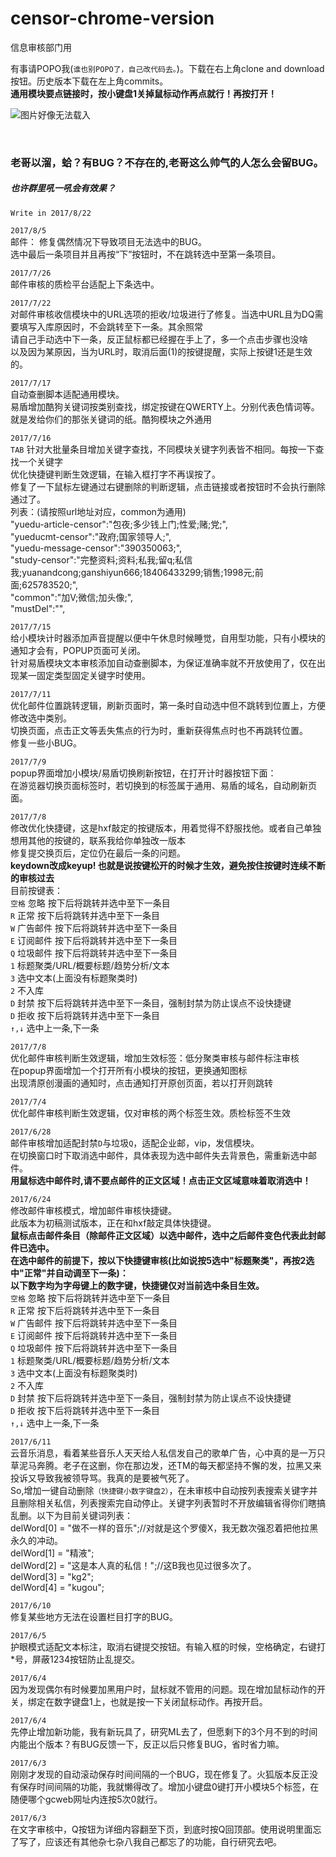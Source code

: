 # censor-chrome-version
信息审核部门用



有事请POPO我(`谁也别POPO了，自己改代码去。`)。下载在右上角clone and download按钮。历史版本下载在左上角commits。<br>
**通用模块要点链接时，按小键盘1关掉鼠标动作再点就行！再按打开！**<br>

![图片好像无法载入](https://github.com/coffeeBreaksama/censor-chrome-version/raw/master/images/googlea.png)

<br>

### 老哥以溜，蛤？有BUG？不存在的,老哥这么帅气的人怎么会留BUG。<br>
##### 也许群里吼一吼会有效果？
`Write in 2017/8/22`<br>


`2017/8/5`<br>
邮件：
修复偶然情况下导致项目无法选中的BUG。<br>
选中最后一条项目并且再按“下”按钮时，不在跳转选中至第一条项目。<br>

`2017/7/26`<br>
邮件审核的质检平台适配上下条选中。<br>


`2017/7/22`<br>
对邮件审核收信模块中的URL选项的拒收/垃圾进行了修复。当选中URL且为DQ需要填写入库原因时，不会跳转至下一条。其余照常<br>
请自己手动选中下一条，反正鼠标都已经握在手上了，多一个点击步骤也没啥<br>
以及因为某原因，当为URL时，取消后面(1)的按键提醒，实际上按键1还是生效的。<br>

`2017/7/17`<br>
自动查删脚本适配通用模块。<br>
易盾增加酷狗关键词按类别查找，绑定按键在QWERTY上。分别代表色情词等。就是发给你们的那张关键词的纸。酷狗模块之外通用<br>


`2017/7/16`<br>
`TAB` 针对大批量条目增加关键字查找，不同模块关键字列表皆不相同。每按一下查找一个关键字<br>
优化快捷键判断生效逻辑，在输入框打字不再误按了。<br>
修复了一下鼠标左键通过右键删除的判断逻辑，点击链接或者按钮时不会执行删除通过了。<br>
列表：(请按照url地址对应，common为通用)<br>
	"yuedu-article-censor":"包夜;多少钱上门;性爱;赌;党;",<br>
	"yueducmt-censor":"政府;国家领导人;",<br>
	"yuedu-message-censor":"390350063;",<br>
	"study-censor":"完整资料;资料;私我;留q;私信我;yuanandcong;ganshiyun666;18406433299;销售;1998元;前面;625783520;",<br>
	"common":"加V;微信;加头像;",<br>
	"mustDel":"",<br>


`2017/7/15`<br>
给小模块计时器添加声音提醒以便中午休息时候睡觉，自用型功能，只有小模块的通知才会有，POPUP页面可关闭。<br>
针对易盾模块文本审核添加自动查删脚本，为保证准确率就不开放使用了，仅在出现某一固定类型固定关键字时使用。<br>

`2017/7/11`<br>
优化邮件位置跳转逻辑，刷新页面时，第一条时自动选中但不跳转到位置上，方便修改选中类别。<br>
切换页面，点击正文等丢失焦点的行为时，重新获得焦点时也不再跳转位置。<br>
修复一些小BUG。<br>

`2017/7/9`<br>
popup界面增加小模块/易盾切换刷新按钮，在打开计时器按钮下面：<br>
在游览器切换页面标签时，若切换到的标签属于通用、易盾的域名，自动刷新页面。<br>

`2017/7/8`<br>
修改优化快捷键，这是hxf敲定的按键版本，用着觉得不舒服找他。或者自己单独想用其他的按键的，联系我给你单独改一版本<br>
修复提交换页后，定位仍在最后一条的问题。<br>
**keydown改成keyup! 也就是说按键松开的时候才生效，避免按住按键时连续不断的审核过去**<br>
目前按键表：<br>
`空格`   忽略 按下后将跳转并选中至下一条目<br>
`R`   正常 按下后将跳转并选中至下一条目<br>
`W`   广告邮件 按下后将跳转并选中至下一条目<br>
`E`   订阅邮件 按下后将跳转并选中至下一条目<br>
`Q`   垃圾邮件 按下后将跳转并选中至下一条目<br>
`1` 标题聚类/URL/概要标题/趋势分析/文本 <br>
`3` 选中文本(上面没有标题聚类时)<br>
`2` 不入库<br>
`D`   封禁 按下后将跳转并选中至下一条目，强制封禁为防止误点不设快捷键<br>
`D`   拒收 按下后将跳转并选中至下一条目<br>
`↑,↓` 选中上一条,下一条<br>

`2017/7/8`<br>
优化邮件审核判断生效逻辑，增加生效标签：低分聚类审核与邮件标注审核<br>
在popup界面增加一个打开所有小模块的按钮，更换通知图标<br>
出现清原创漫画的通知时，点击通知打开原创页面，若以打开则跳转<br>

`2017/7/4`<br>
优化邮件审核判断生效逻辑，仅对审核的两个标签生效。质检标签不生效<br>

`2017/6/28`<br>
邮件审核增加适配封禁`D`与垃圾`Q`，适配企业邮，vip，发信模块。<br>
在切换窗口时下取消选中邮件，具体表现为选中邮件失去背景色，需重新选中邮件。<br>
**用鼠标选中邮件时,请不要点邮件的正文区域！点击正文区域意味着取消选中！**<br>


`2017/6/24`<br>
修改邮件审核模式，增加邮件审核快捷键。<br>
此版本为初稿测试版本，正在和hxf敲定具体快捷键。<br>
**鼠标点击邮件条目（除邮件正文区域）以选中邮件，选中之后邮件变色代表此封邮件已选中。<br>
在选中邮件的前提下，按以下快捷键审核(比如说按5选中"标题聚类"，再按2选中"正常"并自动调至下一条)：<br>
以下数字均为字母键上的数字键，快捷键仅对当前选中条目生效。**<br>
`空格`   忽略 按下后将跳转并选中至下一条目<br>
`R`   正常 按下后将跳转并选中至下一条目<br>
`W`   广告邮件 按下后将跳转并选中至下一条目<br>
`E`   订阅邮件 按下后将跳转并选中至下一条目<br>
`Q`   垃圾邮件 按下后将跳转并选中至下一条目<br>
`1` 标题聚类/URL/概要标题/趋势分析/文本 <br>
`3` 选中文本(上面没有标题聚类时)<br>
`2` 不入库<br>
`D`   封禁 按下后将跳转并选中至下一条目，强制封禁为防止误点不设快捷键<br>
`D`   拒收 按下后将跳转并选中至下一条目<br>
`↑,↓` 选中上一条,下一条




`2017/6/11`<br>
云音乐消息，看着某些音乐人天天给人私信发自己的歌单广告，心中真的是一万只草泥马奔腾。老子在这删，你在那边发，还TM的每天都坚持不懈的发，拉黑又来投诉又导致我被领导骂。我真的是要被气死了。<br>
So,增加一键自动删除`（快捷键小数字键盘2）`，在未审核中自动按列表搜索关键字并且删除相关私信，列表搜索完自动停止。关键字列表暂时不开放编辑省得你们瞎搞乱删。以下为目前关键词列表：<br>
	delWord[0] = "做不一样的音乐";//对就是这个罗傻X，我无数次强忍着把他拉黑永久的冲动。<br>
	delWord[1] = "精液";<br>
	delWord[2] = "这是本人真的私信！";//这B我也见过很多次了。<br>
	delWord[3] = "kg2";<br>
	delWord[4] = "kugou";<br>

`2017/6/10`<br>
修复某些地方无法在设置栏目打字的BUG。

`2017/6/5`<br>
护眼模式适配文本标注，取消右键提交按钮。有输入框的时候，空格确定，右键打*号，屏蔽1234按钮防止乱提交。

`2017/6/4`<br>
因为发现偶尔有时候要加黑用户时，鼠标就不管用的问题。现在增加鼠标动作的开关，绑定在数字键盘1上，也就是按一下关闭鼠标动作。再按开启。 

`2017/6/4`<br>
先停止增加新功能，我有新玩具了，研究ML去了，但愿剩下的3个月不到的时间内能出个版本？有BUG反馈一下，反正以后只修复BUG，省时省力嘛。

`2017/6/3`<br>
刚刚才发现的自动滚动保存时间间隔的一个BUG，现在修复了。火狐版本反正没有保存时间间隔的功能，我就懒得改了。增加小键盘0键打开小模块5个标签，在随便哪个gcweb网址内连按5次0就行。

`2017/6/3`<br>
在文字审核中，Q按钮为详细内容翻至下页，到底时按Q回顶部。使用说明里面忘了写了，应该还有其他杂七杂八我自己都忘了的功能，自行研究去吧。
